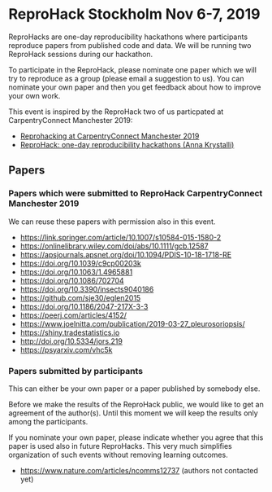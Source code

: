 

# ReproHack Stockholm Nov 6-7, 2019

ReproHacks are one-day reproducibility hackathons where participants reproduce
papers from published code and data. We will be running two ReproHack sessions
during our hackathon.

To participate in the ReproHack, please nominate one paper which we will try
to reproduce as a group (please email a suggestion to us). You can nominate your own paper and then you get
feedback about how to improve your own work.

This event is inspired by the ReproHack two of us particpated at CarpentryConnect Manchester 2019:
- [Reprohacking at CarpentryConnect Manchester 2019](https://software.ac.uk/blog/2019-08-07-reprohacking-carpentryconnect-manchester-2019)
- [ReproHack: one-day reproducibility hackathons (Anna Krystalli)](https://annakrystalli.me/talks/ro-reprohack.html)


## Papers

### Papers which were submitted to ReproHack CarpentryConnect Manchester 2019

We can reuse these papers with permission also in this event.

- https://link.springer.com/article/10.1007/s10584-015-1580-2
- https://onlinelibrary.wiley.com/doi/abs/10.1111/gcb.12587
- https://apsjournals.apsnet.org/doi/10.1094/PDIS-10-18-1718-RE
- https://doi.org/10.1039/c9cp00203k
- https://doi.org/10.1063/1.4965881
- https://doi.org/10.1086/702704
- https://doi.org/10.3390/insects9040186
- https://github.com/sje30/eglen2015
- https://doi.org/10.1186/2047-217X-3-3
- https://peerj.com/articles/4152/
- https://www.joelnitta.com/publication/2019-03-27_pleurosoriopsis/
- https://shiny.tradestatistics.io
- http://doi.org/10.5334/jors.219
- https://psyarxiv.com/vhc5k


### Papers submitted by participants

This can either be your own paper or a paper published by somebody else.

Before we make the results of the ReproHack public, we would like to get an
agreement of the author(s). Until this moment we will keep the results only
among the participants.

If you nominate your own paper, please indicate whether you agree that this
paper is used also in future ReproHacks. This very much simplifies organization
of such events without removing learning outcomes.

- https://www.nature.com/articles/ncomms12737 (authors not contacted yet)
